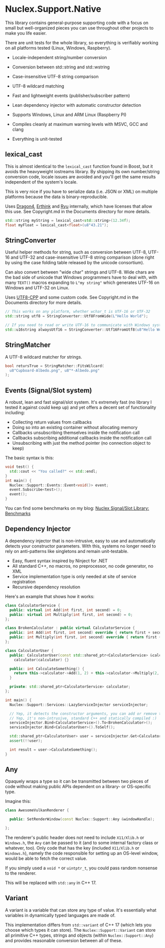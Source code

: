 Nuclex.Support.Native
=====================

This library contains general-purpose supporting code with a focus
on small but well-organized pieces you can use throughout other projects
to make you life easier.

There are unit tests for the whole library, so everything is verifiably
working on all platforms tested (Linux, Windows, Raspberry).

* Locale-independent string/number conversion
* Conversion between std::string and std::wstring
* Case-insensitive UTF-8 string comparison
* UTF-8 wildcard matching
* Fast and lightweight events (publisher/subscriber pattern)
* Lean dependency injector with automatic constructor detection

* Supports Windows, Linux and ARM Linux (Raspberry PI)
* Compiles cleanly at maximum warning levels with MSVC, GCC and clang
* Everything is unit-tested


lexical_cast
------------

This is almost identical to the `lexical_cast` function found in Boost,
but it avoids the heavyweight iostreams library. By shipping its own
number/string conversion code, locale issues are avoided and you'll get
the same results independent of the system's locale.

This is very nice if you have to serialize data (i.e. JSON or XML) on
multiple platforms because the data is binary-reproducible.

Uses [Dragon4](http://www.ryanjuckett.com/programming/printing-floating-point-numbers/),
[Erthink](https://abf.io/erthink/erthink) and [Ryu](https://github.com/ulfjack/ryu)
internally, which have licenses that allow this use. See Copyright.md
in the Documents directory for more details.

```cpp
std::string myString = lexical_cast<std::string>(12.34f);
float myFloat = lexical_cast<float>(u8"43.21");
```


StringConverter
---------------

Useful helper methods for string, such as conversion between UTF-8,
UTF-16 and UTF-32 and case-insensitive UTF-8 string comparison (done right
by using the case folding table released by the unicode consortium).

Can also convert between "wide char" strings and UTF-8. Wide chars are
the bad side of unicode that Windows programmers have to deal with, with
many `TEXT()` macros expanding to `L"my string"` which generates UTF-16 on
Windows and UTF-32 on Linux. 

Uses [UTF8-CPP](https://github.com/nemtrif/utfcpp) and some custom code.
See Copyright.md in the Documents directory for more details.

```cpp
// This works on any platform, whether wchar_t is UTF-16 or UTF-32
std::string utf8 = StringConverter::Utf8FromWide(L"Hello World");

// If you need to read or write UTF-16 to communicate with Windows systems
std::u16string alwaysUtf16 = StringConverter::Utf16FromUtf8(u8"Hello World");
```


StringMatcher
-------------

A UTF-8 wildcard matcher for strings.

```cpp
bool retursTrue = StringMatcher::FitsWilcard(
  u8"Cupboard-Albedo.png", u8"*-Albedo.png"
);
```


Events (Signal/Slot system)
---------------------------

A robust, lean and fast signal/slot system. It's extremely fast (no library
I tested it against could keep up) and yet offers a decent set of functionality
including:

  * Collecting return values from callbacks
  * Doing so into an existing container without allocating memory
  * Callbacks unsubscribing themselves inside the notification call
  * Callbacks subscribing additional callbacks inside the notification call
  * Unsubscribing with just the method pointer (no connection object to keep)

The basic syntax is this:

```cpp
void test() {
  std::cout << "You called?" << std::endl;
}
int main() {
  Nuclex::Support::Events::Event<void()> event;
  event.Subscribe<test>();
  event();
}
```

You can find some benchmarks on my blog:
[Nuclex Signal/Slot Library: Benchmarks](http://blog.nuclex-games.com/2019/10/nuclex-signal-slot-benchmarks)


Dependency Injector
-------------------

A dependency injector that is non-intrusive, easy to use and automatically
detects your constructor parameters. With this, systems no longer need to
rely on anti-patterns like singletons and remain unit-testable.

  * Easy, fluent syntax inspired by Ninject for .NET
  * All standard C++, no macros, no preprocessor, no code generator, no XML
  * Service implementation type is only needed at site of service registration
  * Recursive dependency resolution

Here's an example that shows how it works:

```cpp
class CalculatorService {
  public: virtual int Add(int first, int second) = 0;
  public: virtual int Multiply(int first, int second) = 0;
};

class BrokenCalculator : public virtual CalculatorService {
  public: int Add(int first, int second) override { return first + second + 1; }
  public: int Multiply(int first, int second) override { return first + first * second; };
};

class CalculatorUser {
  public: CalculatorUser(const std::shared_ptr<CalculatorService> &calculator) :
    calculator(calculator) {}

  public: int CalculateSomething() {
    return this->calculator->Add(1, 2) + this->calculator->Multiply(2, 2);
  }

  private: std::shared_ptr<CalculatorService> calculator;
};

int main() {
  Nuclex::Support::Services::LazyServiceInjector serviceInjector;

  // Yep, it detects the constructor arguments, you can add or remove them :)
  // Yep, it's non-intrusive, standard C++ and statically compiled :)
  serviceInjector.Bind<CalculatorService>().To<BrokenCalculator>();
  serviceInjector.Bind<CalculatorUser>().ToSelf();

  std::shared_ptr<CalculatorUser> user = serviceInjector.Get<CalculatorUser>();
  assert(!!user);

  int result = user->CalculateSomething();
}
```


Any
---

Opaquely wraps a type so it can be transmitted between two pieces of code
without making public APIs dependent on a library- or OS-specific type.

Imagine this:

```cpp
class AwesomeVulkanRenderer {

  public: SetRenderWindow(const Nuclex::Support::Any &windowHandle);

};
```

The renderer's public header does not need to include `X11/Xlib.h` or
`Windows.h`, the `Any` can be passed to it (and to some internal factory
class or whatever, too). Only code that has the key (included `X11/Xlib.h`
or `Windows.h`), namely the code responsible for setting up an OS-level
window, would be able to fetch the correct value.

If you simply used a `void *` or `uintptr_t`, you could pass random nonsense
to the renderer.

This will be replaced with `std::any` in C++ 17.


Variant
-------

A variant is a variable that can store any type of value. It's essentially
what variables in dynamically typed languages are made of.

This implementation differs from `std::variant` of C++ 17 (which lets you
choose which types it can store). The `Nuclex::Support::Variant` can store
all primitive C++ types, strings and objects (within `Nuclex::Support::Any`)
and provides reasonable conversion between all of these.
